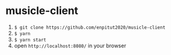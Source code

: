 # musicle-client
1. `$ git clone https://github.com/enpitut2020/musicle-client`
2. `$ yarn`
3. `$ yarn start`
4. open `http://localhost:8080/` in your browser

